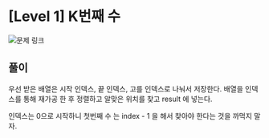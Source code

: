 # [Level 1] K번째 수

![문제 링크](https://school.programmers.co.kr/learn/courses/30/lessons/42748)

## 풀이 
우선 받은 배열은 시작 인덱스, 끝 인덱스, 고를 인덱스로 나눠서 저장한다.
배열을 인덱스를 통해 재가공 한 후 정렬하고 알맞은 위치를 찾고
result 에 넣는다. 

인덱스는 0으로 시작하니 첫번째 수 는 index - 1 을 해서 찾아야 한다는 것을 까먹지 말자. 
